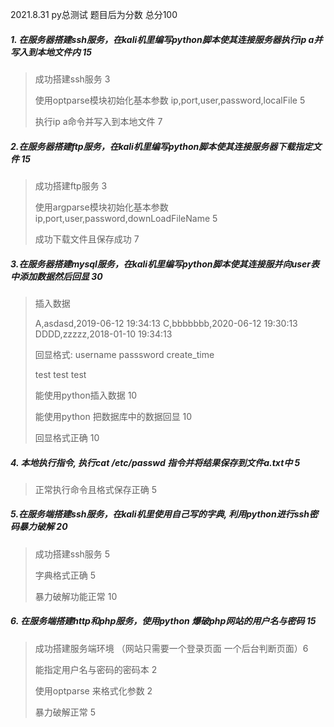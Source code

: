 2021.8.31 py总测试 题目后为分数 总分100

##### 1. 在服务器搭建ssh服务，在kali机里编写python脚本使其连接服务器执行ip a并写入到本地文件内 15

> 成功搭建ssh服务 3
>
> 使用optparse模块初始化基本参数 ip,port,user,password,localFile 5
>
> 执行ip a命令并写入到本地文件 7

##### 2.在服务器搭建ftp服务，在kali机里编写python脚本使其连接服务器下载指定文件 15

>成功搭建ftp服务 3
>
>使用argparse模块初始化基本参数 ip,port,user,password,downLoadFileName 5
>
>成功下载文件且保存成功 7

##### 3.在服务器搭建mysql服务，在kali机里编写python脚本使其连接服并向user表中添加数据然后回显 30

>插入数据
>
>A,asdasd,2019-06-12 19:34:13
>C,bbbbbbb,2020-06-12 19:30:13
>DDDD,zzzzz,2018-01-10 19:34:13
>
>回显格式:
>username	passsword	create_time
>
>test				test				test
>
>能使用python插入数据 10
>
>能使用python 把数据库中的数据回显 10
>
>回显格式正确 10

##### 4. 本地执行指令, 执行cat /etc/passwd 指令并将结果保存到文件a.txt中 5

> 正常执行命令且格式保存正确 5

##### 5.在服务端搭建ssh服务，在kali机里使用自己写的字典, 利用python进行ssh密码暴力破解 20

>成功搭建ssh服务 5
>
>字典格式正确 5
>
>暴力破解功能正常 10

#####  6. 在服务端搭建http和php服务，使用python 爆破php网站的用户名与密码 15

> 成功搭建服务端环境 （网站只需要一个登录页面 一个后台判断页面）6
>
> 能指定用户名与密码的密码本 2
>
> 使用optparse 来格式化参数 2
>
> 暴力破解正常 5